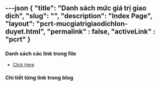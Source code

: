 ---json
{
    "title": "Danh sách mức giá trị giao dịch",
    "slug": "",
    "description": "Index Page",
    "layout": "pcrt-mucgiatrigiaodichlon-duyet.html",
    "permalink" : false,
    "activeLink" : "pcrt"
}
---

### Danh sách các link trong file
- [Click Here](./blog-list.html)

### Chi tiết từng link trong blog